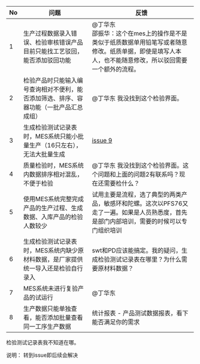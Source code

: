|No |问题  | 反馈 |
|---|---|---|
|1|生产过程数据录入错误、检验审核错误产品目前只能找工艺驳回，能否添加驳回功能| @丁华东 <br> 邵振华：这个在mes上的操作是不是类似于纸质数据单用铅笔写或者随意修改。纸质单据，即使是填写人本人，也不能随意修改，所以驳回需要一个额外的流程。  |
|2|检验产品时只能输入编号查询相对不便利，能否添加筛选、排序、容器功能（一批产品汇总成组）|  @丁华东  我没找到这个检验界面。|
|3|生成检验测试记录表时，MES系统只能小批量生产（16只左右），无法大批量生成|[issue 9](https://github.com/881997/MES/issues/9)|
|4|质量检验时，MES系统内数据排序相对混乱，不便于检验|  @丁华东  我没找到这个检验界面。这个问题和上面的问题2有联系吗？现在还需要检什么？    |
|5|使用MES系统完整完成产品的生产过程、生成数据、入库产品的检验人数较少|  试用主要是流程，选了典型的两类产品，敏感环和陀螺。这次以PFS76又走了一遍。如果是人员熟悉度，首先是部门内部培训，需要的时候可以专门组织培训             |
|6|生成检验测试记录表时，MES系统内缺少原材料数据，是厂家提供统一导入还是检验自行录入|swt和PD应该能搞定。我的疑问，生成检验测试记录表在哪里？为什么需要原材料数据？
|7|MES系统未进行复验产品的试运行| @丁华东|
|8|生产数据只能单独查看，能否添加批量查看同一工序生产数据|统计报表 - 产品测试数据报表，看下能否满足你的需求|

检验测试记录表我不知道在哪。

说明：  转到issue即后续会解决

